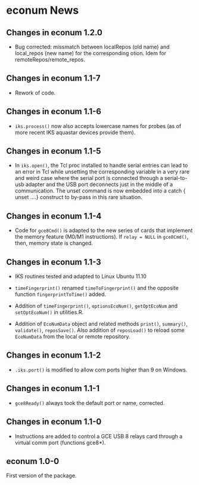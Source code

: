 # econum News

## Changes in econum 1.2.0

* Bug corrected: missmatch between localRepos (old name) and local_repos
  (new name) for the corresponding otion. Idem for remoteRepos/remote_repos.


## Changes in econum 1.1-7

* Rework of code.


## Changes in econum 1.1-6

* `iks.process()` now also accepts lowercase names for probes (as of more recent
  IKS aquastar devices provide them).


## Changes in econum 1.1-5

* In `iks.open()`, the Tcl proc installed to handle serial entries can lead to
  an error in Tcl while unsetting the corresponding variable in a very rare and
  weird case where the serial port is connected through a serial-to-usb adapter
  and the USB port deconnects just in the middle of a communication. The unset
  command is now embedded into a catch { unset ....} construct to by-pass in
  this rare situation.


## Changes in econum 1.1-4

* Code for `gce8Cmd()` is adapted to the new series of cards that implement the
  memory feature (M0/M1 instructions). If `relay = NULL` in `gce8Cmd()`, then,
  memory state is changed.


## Changes in econum 1.1-3

* IKS routines tested and adapted to Linux Ubuntu 11.10

* `timeFingerprint()` renamed `timeToFingerprint()` and the opposite function
  `fingerprintToTime()` added.

* Addition of `timeFingerprint()`, `optionsEcoNum()`, `getOptEcoNum` and
  `setOptEcoNum()` in utilities.R.

* Addition of `EcoNumData` object and related methods `print()`, `summary()`,
  `validate()`, `reposSave()`. Also addition of `reposLoad()` to reload some
  `EcoNumData` from the local or remote repository.


## Changes in econum 1.1-2

* `.iks.port()` is modified to allow com ports higher than 9 on Windows.


## Changes in econum 1.1-1

* `gce8Ready()` always took the default port or name, corrected.


## Changes in econum 1.1-0

* Instructions are added to control a GCE USB 8 relays card through a virtual
  comm port (functions gce8*).


## econum 1.0-0

First version of the package.
